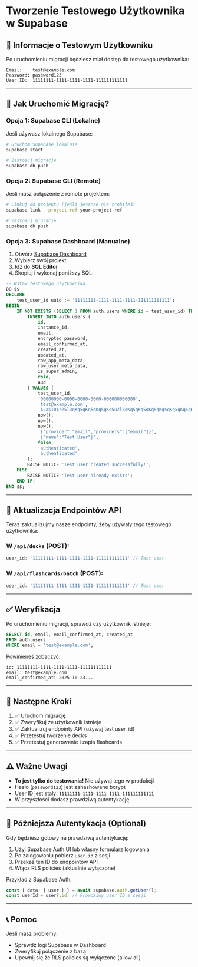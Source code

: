 # Tworzenie Testowego Użytkownika w Supabase

## 📝 Informacje o Testowym Użytkowniku

Po uruchomieniu migracji będziesz miał dostęp do testowego użytkownika:

```
Email:    test@example.com
Password: password123
User ID:  11111111-1111-1111-1111-111111111111
```

---

## 🚀 Jak Uruchomić Migrację?

### Opcja 1: Supabase CLI (Lokalne)

Jeśli używasz lokalnego Supabase:

```bash
# Uruchom Supabase lokalnie
supabase start

# Zastosuj migracje
supabase db push
```

### Opcja 2: Supabase CLI (Remote)

Jeśli masz połączenie z remote projektem:

```bash
# Linkuj do projektu (jeśli jeszcze nie zrobiłeś)
supabase link --project-ref your-project-ref

# Zastosuj migracje
supabase db push
```

### Opcja 3: Supabase Dashboard (Manualne)

1. Otwórz [Supabase Dashboard](https://app.supabase.com)
2. Wybierz swój projekt
3. Idź do **SQL Editor**
4. Skopiuj i wykonaj poniższy SQL:

```sql
-- Wstaw testowego użytkownika
DO $$
DECLARE
    test_user_id uuid := '11111111-1111-1111-1111-111111111111';
BEGIN
    IF NOT EXISTS (SELECT 1 FROM auth.users WHERE id = test_user_id) THEN
        INSERT INTO auth.users (
            id,
            instance_id,
            email,
            encrypted_password,
            email_confirmed_at,
            created_at,
            updated_at,
            raw_app_meta_data,
            raw_user_meta_data,
            is_super_admin,
            role,
            aud
        ) VALUES (
            test_user_id,
            '00000000-0000-0000-0000-000000000000',
            'test@example.com',
            '$2a$10$rZ5l3qKq5qKq5qKq5qKq5uZl3qKq5qKq5qKq5qKq5qKq5qKq5qKq5',
            now(),
            now(),
            now(),
            '{"provider":"email","providers":["email"]}',
            '{"name":"Test User"}',
            false,
            'authenticated',
            'authenticated'
        );
        RAISE NOTICE 'Test user created successfully!';
    ELSE
        RAISE NOTICE 'Test user already exists';
    END IF;
END $$;
```

---

## 🔧 Aktualizacja Endpointów API

Teraz zaktualizujmy nasze endpointy, żeby używały tego testowego użytkownika:

### W `/api/decks` (POST):
```typescript
user_id: '11111111-1111-1111-1111-111111111111' // Test user
```

### W `/api/flashcards/batch` (POST):
```typescript
user_id: '11111111-1111-1111-1111-111111111111' // Test user
```

---

## ✅ Weryfikacja

Po uruchomieniu migracji, sprawdź czy użytkownik istnieje:

```sql
SELECT id, email, email_confirmed_at, created_at 
FROM auth.users 
WHERE email = 'test@example.com';
```

Powinieneś zobaczyć:
```
id: 11111111-1111-1111-1111-111111111111
email: test@example.com
email_confirmed_at: 2025-10-23...
```

---

## 🎯 Następne Kroki

1. ✅ Uruchom migrację
2. ✅ Zweryfikuj że użytkownik istnieje
3. ✅ Zaktualizuj endpointy API (używaj test user_id)
4. ✅ Przetestuj tworzenie decks
5. ✅ Przetestuj generowanie i zapis flashcards

---

## ⚠️ Ważne Uwagi

- **To jest tylko do testowania!** Nie używaj tego w produkcji
- Hasło (`password123`) jest zahashowane bcrypt
- User ID jest stały: `11111111-1111-1111-1111-111111111111`
- W przyszłości dodasz prawdziwą autentykację

---

## 🔐 Późniejsza Autentykacja (Optional)

Gdy będziesz gotowy na prawdziwą autentykację:

1. Użyj Supabase Auth UI lub własny formularz logowania
2. Po zalogowaniu pobierz `user.id` z sesji
3. Przekaż ten ID do endpointów API
4. Włącz RLS policies (aktualnie wyłączone)

Przykład z Supabase Auth:
```typescript
const { data: { user } } = await supabase.auth.getUser();
const userId = user?.id; // Prawdziwy user ID z sesji
```

---

## 📞 Pomoc

Jeśli masz problemy:
- Sprawdź logi Supabase w Dashboard
- Zweryfikuj połączenie z bazą
- Upewnij się że RLS policies są wyłączone (allow all)





